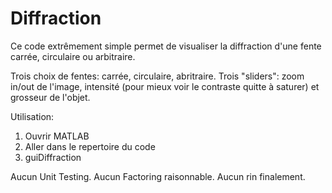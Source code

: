 # Diffraction

Ce code extrêmement simple permet de visualiser la diffraction d'une fente carrée, circulaire ou arbitraire.

Trois choix de fentes: carrée, circulaire, abritraire.
Trois "sliders": zoom in/out de l'image, intensité (pour mieux voir le contraste quitte à saturer) et grosseur de l'objet.

Utilisation: 
1) Ouvrir MATLAB
2) Aller dans le repertoire du code 
3) guiDiffraction


Aucun Unit Testing.
Aucun Factoring raisonnable.
Aucun rin finalement.
